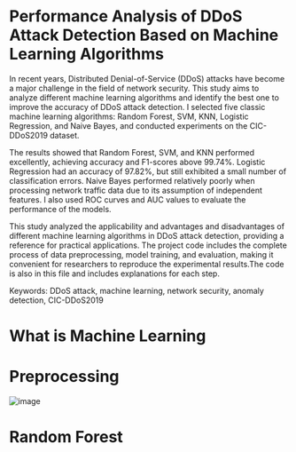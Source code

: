 # Performance Analysis of DDoS Attack Detection Based on Machine Learning Algorithms

In recent years, Distributed Denial-of-Service (DDoS) attacks have become a major challenge in the field of network security. This study aims to analyze different machine learning algorithms and identify the best one to improve the accuracy of DDoS attack detection. I selected five classic machine learning algorithms: Random Forest, SVM, KNN, Logistic Regression, and Naive Bayes, and conducted experiments on the CIC-DDoS2019 dataset.

The results showed that Random Forest, SVM, and KNN performed excellently, achieving accuracy and F1-scores above 99.74%. Logistic Regression had an accuracy of 97.82%, but still exhibited a small number of classification errors. Naive Bayes performed relatively poorly when processing network traffic data due to its assumption of independent features. I also used ROC curves and AUC values to evaluate the performance of the models.

This study analyzed the applicability and advantages and disadvantages of different machine learning algorithms in DDoS attack detection, providing a reference for practical applications. The project code includes the complete process of data preprocessing, model training, and evaluation, making it convenient for researchers to reproduce the experimental results.The code is also in this file and includes explanations for each step.

Keywords: DDoS attack, machine learning, network security, anomaly detection, CIC-DDoS2019

# What is Machine Learning

# Preprocessing

![image](https://github.com/user-attachments/assets/04b87d3d-c219-49e7-8c00-30cede289100)

# Random Forest



